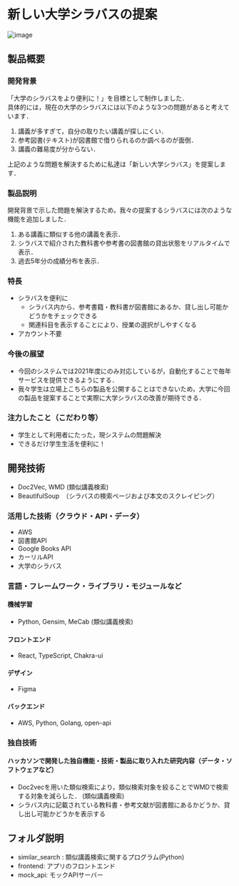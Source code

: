 # 新しい大学シラバスの提案

![image](https://user-images.githubusercontent.com/53786083/139504949-2c6bdbd5-baad-4755-8e27-55ac26e52425.png)

## 製品概要
### 開発背景
「大学のシラバスをより便利に！」を目標として制作しました．  
具体的には，現在の大学のシラバスには以下のような3つの問題があると考えています．

1. 講義が多すぎて，自分の取りたい講義が探しにくい．
2. 参考図書(テキスト)が図書館で借りられるのか調べるのが面倒．
3. 講義の難易度が分からない． 

上記のような問題を解決するために私達は「新しい大学シラバス」を提案します．

### 製品説明
開発背景で示した問題を解決するため，我々の提案するシラバスには次のような機能を追加しました．

1. ある講義に類似する他の講義を表示．
2. シラバスで紹介された教科書や参考書の図書館の貸出状態をリアルタイムで表示．
3. 過去5年分の成績分布を表示．

### 特長
* シラバスを便利に
  * シラバス内から、参考書籍・教科書が図書館にあるか、貸し出し可能かどうかをチェックできる
  * 関連科目を表示することにより、授業の選択がしやすくなる
* アカウント不要 

### 今後の展望
* 今回のシステムでは2021年度にのみ対応しているが，自動化することで毎年サービスを提供できるようにする．
* 我々学生は立場上こちらの製品を公開することはできないため，大学に今回の製品を提案することで実際に大学シラバスの改善が期待できる．

### 注力したこと（こだわり等）
* 学生として利用者にたった，現システムの問題解決
* できるだけ学生生活を便利に！

## 開発技術
* Doc2Vec, WMD (類似講義検索)
* BeautifulSoup　（シラバスの検索ページおよび本文のスクレイピング）

### 活用した技術（クラウド・API・データ）
* AWS
* 図書館API
* Google Books API
* カーリルAPI
* 大学のシラバス

### 言語・フレームワーク・ライブラリ・モジュールなど
#### 機械学習
* Python, Gensim, MeCab (類似講義検索)
#### フロントエンド
* React, TypeScript, Chakra-ui
#### デザイン
* Figma
#### バックエンド
* AWS, Python, Golang, open-api


### 独自技術
#### ハッカソンで開発した独自機能・技術・製品に取り入れた研究内容（データ・ソフトウェアなど）
* Doc2vecを用いた類似検索により，類似検索対象を絞ることでWMDで検索する対象を減らした． (類似講義検索)
* シラバス内に記載されている教科書・参考文献が図書館にあるかどうか、貸し出し可能かどうかを表示する

## フォルダ説明
* similar_search : 類似講義検索に関するプログラム(Python)
* frontend: アプリのフロントエンド
* mock_api: モックAPIサーバー
